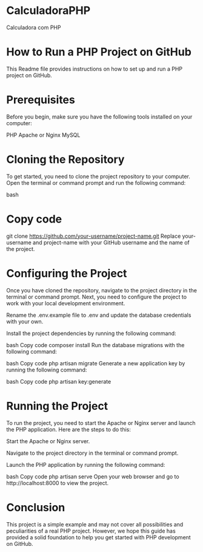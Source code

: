 # CalculadoraPHP
Calculadora com PHP

# How to Run a PHP Project on GitHub
This Readme file provides instructions on how to set up and run a PHP project on GitHub.

# Prerequisites
Before you begin, make sure you have the following tools installed on your computer:

PHP
Apache or Nginx
MySQL

# Cloning the Repository
To get started, you need to clone the project repository to your computer. Open the terminal or command prompt and run the following command:

bash

# Copy code
git clone https://github.com/your-username/project-name.git
Replace your-username and project-name with your GitHub username and the name of the project.

# Configuring the Project
Once you have cloned the repository, navigate to the project directory in the terminal or command prompt. Next, you need to configure the project to work with your local development environment.

Rename the .env.example file to .env and update the database credentials with your own.

Install the project dependencies by running the following command:

bash
Copy code
composer install
Run the database migrations with the following command:

bash
Copy code
php artisan migrate
Generate a new application key by running the following command:

bash
Copy code
php artisan key:generate

# Running the Project
To run the project, you need to start the Apache or Nginx server and launch the PHP application. Here are the steps to do this:

Start the Apache or Nginx server.

Navigate to the project directory in the terminal or command prompt.

Launch the PHP application by running the following command:

bash
Copy code
php artisan serve
Open your web browser and go to http://localhost:8000 to view the project.

# Conclusion
This project is a simple example and may not cover all possibilities and peculiarities of a real PHP project. However, we hope this guide has provided a solid foundation to help you get started with PHP development on GitHub.



